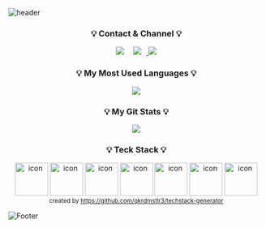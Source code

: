 ![header](https://capsule-render.vercel.app/api?type=waving&color=auto&height=200&section=header&text=Hello!!%20🥳&fontSize=50&animation=twinkling)

<h3 align="center">💡 Contact & Channel 💡</h3>
  <p align="center">
  <a href="https://velog.io/@jwb4497"><img src="https://img.shields.io/badge/Blog-11B48A?         style=flat&logo=Vimeo&logoColor=white&link=https://velog.io/@easyhwan"/></a>&nbsp
   <a href="https://freezing-yak-e10.notion.site/967b09117a27466fb5fd34f840fe1734">
  <img 
        src="http://img.shields.io/badge/-Notion-2ba640?style=flat&logo=Notion&link=https://legend-salamander-66c.notion.site/ff89b3affbf543f2b81e603b51dfe6ee"
        style="height : auto; margin-left : 10px; margin-right : 10px;"/>
</a>
  <a href="mailto:jwb4497@gmail.com"><img src="https://img.shields.io/badge/Gmail-d14836?style=flat&logo=Gmail&logoColor=white&link=easyhwan97@gmail.com"/></a>
</p>


  <div style= display: flex;>
  <h3 align="center">💡 My Most Used Languages 💡</h3>
<p align="center">
  <a href="https://github.com/WooBinJang">
    <img align="center" src="https://github-readme-stats.vercel.app/api/top-langs/?username=WooBinJang&layout=compact&show_icons=true&show_owner=true&hide_title=false&theme=nord&hide=false" />
  </a>
</p>
<h3 align="center">💡 My Git Stats 💡</h3>
<p align="center">
  <a href="https://github.com/WooBinJang">
<img align="center" src="https://github-readme-stats.vercel.app/api?username=WooBinJang&hide=contribs,prs&hide_title=true&show_icons=true&include_all_commits=true&theme=nord" />
  </a>
</p>

  <h3 align="center">💡 Teck Stack 💡</h3>
<p align="center">
  <img src="https://techstack-generator.vercel.app/js-icon.svg" alt="icon" width="65" height="65" />
  <img src="https://techstack-generator.vercel.app/react-icon.svg" alt="icon" width="65" height="65" />
  <img src="https://techstack-generator.vercel.app/redux-icon.svg" alt="icon" width="65" height="65" />
  <img src="https://techstack-generator.vercel.app/restapi-icon.svg" alt="icon" width="65" height="65" />
  <img src="https://techstack-generator.vercel.app/nginx-icon.svg" alt="icon" width="65" height="65" />
  <img src="https://techstack-generator.vercel.app/github-icon.svg" alt="icon" width="65" height="65" />
  <img src="https://techstack-generator.vercel.app/prettier-icon.svg" alt="icon" width="65" height="65" /><br/>
  <sub>created by <a href="https://github.com/qkrdmstlr3/techstack-generator" target="_blank">https://github.com/qkrdmstlr3/techstack-generator</a></sub>  
</p>








![Footer](https://capsule-render.vercel.app/api?type=waving&color=auto&height=100&section=footer)
